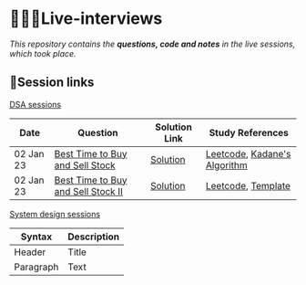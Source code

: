 # 👨🏻‍💻Live-interviews

_This repository contains the **questions, code and notes** in the live sessions, which took place._

## 🎯Session links 

[DSA sessions](https://github.com/sahilverma0696/live-interviews/tree/main/DSA%20sessions/) 

| Date        | Question                              | Solution Link  | Study References |
| ----------- | -----------                           | ----------- | ---------------- |
| 02 Jan 23   | [Best Time to Buy and Sell Stock](https://leetcode.com/problems/best-time-to-buy-and-sell-stock/description/)  | [Solution](https://github.com/sahilverma0696/promt.live-interviews/blob/main/DSA%20sessions/2%20Jan/question1.py)            |[Leetcode]( https://leetcode.com/problems/best-time-to-buy-and-sell-stock/solutions/1735493/java-c-best-ever-explanation-could-possible/), [Kadane's Algorithm](https://leetcode.com/problems/maximum-subarray/solutions/1595097/java-kadane-s-algorithm-explanation-using-image/) |
| 02 Jan 23   | [Best Time to Buy and Sell Stock II](https://leetcode.com/problems/best-time-to-buy-and-sell-stock-ii/solutions/)    |     [Solution](https://github.com/sahilverma0696/promt.live-interviews/blob/main/DSA%20sessions/2%20Jan/question2.py)  | [Leetcode](https://leetcode.com/problems/best-time-to-buy-and-sell-stock-ii/solutions/2986446/best-time-to-buy-and-sell-stock-ii-c-solution/), [Template](https://leetcode.com/problems/best-time-to-buy-and-sell-stock/solutions/900050/Fully-explained-all-buy-and-sell-problems-C++-oror-Recursive-oror-Memoization-oror-Minor-difference/)|



[System design sessions](https://github.com/sahilverma0696/live-interviews/tree/main/system%20design%20sessions)

| Syntax      | Description |
| ----------- | ----------- |
| Header      | Title       |
| Paragraph   | Text        |
